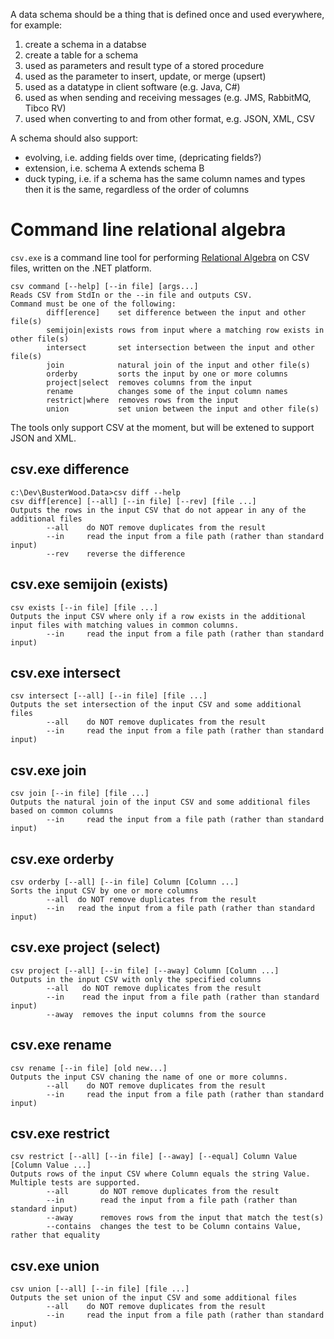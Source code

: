 A data schema should be a thing that is defined once and used everywhere, for example:

1. create a schema in a databse
2. create a table for a schema
3. used as parameters and result type of a stored procedure
4. used as the parameter to insert, update, or merge (upsert)
3. used as a datatype in client software (e.g. Java, C#)
4. used as when sending and receiving messages (e.g. JMS, RabbitMQ, Tibco RV)
5. used when converting to and from other format, e.g. JSON, XML, CSV

A schema should also support:

* evolving, i.e. adding fields over time, (depricating fields?)
* extension, i.e. schema A extends schema B
* duck typing, i.e. if a schema has the same column names and types then it is the same, regardless of the order of columns

# Command line relational algebra

`csv.exe` is a command line tool for performing [Relational Algebra](https://en.wikipedia.org/wiki/Relational_algebra) on CSV files, written on the .NET platform.

```
csv command [--help] [--in file] [args...]
Reads CSV from StdIn or the --in file and outputs CSV.
Command must be one of the following:
        diff[erence]    set difference between the input and other file(s)
        semijoin|exists rows from input where a matching row exists in other file(s)
        intersect       set intersection between the input and other file(s)
        join            natural join of the input and other file(s)
        orderby         sorts the input by one or more columns
        project|select  removes columns from the input
        rename          changes some of the input column names
        restrict|where  removes rows from the input
        union           set union between the input and other file(s)
```

The tools only support CSV at the moment, but will be extened to support JSON and XML.

## csv.exe difference

```
c:\Dev\BusterWood.Data>csv diff --help
csv diff[erence] [--all] [--in file] [--rev] [file ...]
Outputs the rows in the input CSV that do not appear in any of the additional files
        --all    do NOT remove duplicates from the result
        --in     read the input from a file path (rather than standard input)
        --rev    reverse the difference
```

## csv.exe semijoin (exists)

```
csv exists [--in file] [file ...]
Outputs the input CSV where only if a row exists in the additional input files with matching values in common columns.
        --in     read the input from a file path (rather than standard input)
```

## csv.exe intersect

```
csv intersect [--all] [--in file] [file ...]
Outputs the set intersection of the input CSV and some additional files
        --all    do NOT remove duplicates from the result
        --in     read the input from a file path (rather than standard input)
```

## csv.exe join

```
csv join [--in file] [file ...]
Outputs the natural join of the input CSV and some additional files based on common columns
        --in     read the input from a file path (rather than standard input)
```

## csv.exe orderby

```
csv orderby [--all] [--in file] Column [Column ...]
Sorts the input CSV by one or more columns
        --all  do NOT remove duplicates from the result
        --in   read the input from a file path (rather than standard input)
```

## csv.exe project (select)

```
csv project [--all] [--in file] [--away] Column [Column ...]
Outputs in the input CSV with only the specified columns
        --all   do NOT remove duplicates from the result
        --in    read the input from a file path (rather than standard input)
        --away  removes the input columns from the source
```

## csv.exe rename

```
csv rename [--in file] [old new...]
Outputs the input CSV chaning the name of one or more columns.
        --all    do NOT remove duplicates from the result
        --in     read the input from a file path (rather than standard input)
```

## csv.exe restrict

```
csv restrict [--all] [--in file] [--away] [--equal] Column Value [Column Value ...]
Outputs rows of the input CSV where Column equals the string Value.  Multiple tests are supported.
        --all       do NOT remove duplicates from the result
        --in        read the input from a file path (rather than standard input)
        --away      removes rows from the input that match the test(s)
        --contains  changes the test to be Column contains Value, rather that equality
```

## csv.exe union

```
csv union [--all] [--in file] [file ...]
Outputs the set union of the input CSV and some additional files
        --all    do NOT remove duplicates from the result
        --in     read the input from a file path (rather than standard input)
```